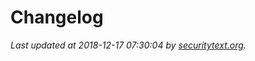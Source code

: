 # Changelog

_Last updated at 2018-12-17 07:30:04 by [securitytext.org](https://securitytext.org)._
